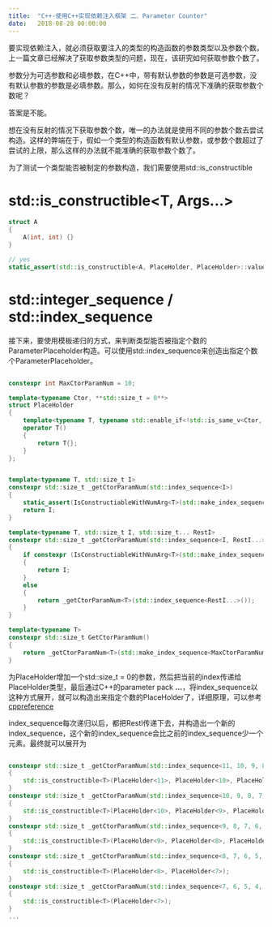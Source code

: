 ```yaml
---
title:  "C++-使用C++实现依赖注入框架 二、Parameter Counter"
date:   2018-08-28 00:00:00
---
```


要实现依赖注入，就必须获取要注入的类型的构造函数的参数类型以及参数个数。上一篇文章已经解决了获取参数类型的问题，现在，该研究如何获取参数个数了。

参数分为可选参数和必填参数，在C++中，带有默认参数的参数是可选参数，没有默认参数的参数是必填参数。那么，如何在没有反射的情况下准确的获取参数个数呢？

答案是不能。

想在没有反射的情况下获取参数个数，唯一的办法就是使用不同的参数个数去尝试构造。这样的弊端在于，假如一个类型的构造函数有默认参数，或参数个数超过了尝试的上限，那么这样的办法就不能准确的获取参数个数了。

为了测试一个类型能否被制定的参数构造，我们需要使用std::is_constructible

# std::is_constructible<T, Args...>

```c++
struct A
{
    A(int, int) {}
}

// yes
static_assert(std::is_constructible<A, PlaceHolder, PlaceHolder>::value, "constructible"); 
```

# std::integer_sequence / std::index_sequence

接下来，要使用模板递归的方式，来判断类型能否被指定个数的ParameterPlaceholder构造。可以使用std::index_sequence来创造出指定个数个ParameterPlaceholder。


```c++

constexpr int MaxCtorParamNum = 10;

template<typename Ctor, **std::size_t = 0**>
struct PlaceHolder
{
    template<typename T, typename std::enable_if<!std::is_same_v<Ctor, T>, int>::type = 0>
    operator T()
    {
        return T{};
    }
};


template<typename T, std::size_t I>
constexpr std::size_t _getCtorParamNum(std::index_sequence<I>)
{
    static_assert(IsConstructiableWithNumArg<T>(std::make_index_sequence<I>()), "inject failed, please increase the value of MaxCtorParamNum");
    return I;
}

template<typename T, std::size_t I, std::size_t... RestI>
constexpr std::size_t _getCtorParamNum(std::index_sequence<I, RestI...>)
{
    if constexpr (IsConstructiableWithNumArg<T>(std::make_index_sequence<I>()))
    {
        return I;
    }
    else
    {
        return _getCtorParamNum<T>(std::index_sequence<RestI...>());
    }
}

template<typename T>
constexpr std::size_t GetCtorParamNum()
{
    return _getCtorParamNum<T>(std::make_index_sequence<MaxCtorParamNum + 1>());
}

```


为PlaceHolder增加一个std::size_t = 0的参数，然后把当前的index传递给PlaceHolder类型，最后通过C++的parameter pack **...**，将index_sequence以这种方式展开，就可以构造出来指定个数的PlaceHolder了，详细原理，可以参考[cppreference](https://en.cppreference.com/w/cpp/language/parameter_pack)

index_sequence每次递归以后，都把RestI传递下去，并构造出一个新的index_sequence，这个新的index_sequence会比之前的index_sequence少一个元素。最终就可以展开为

```c++

constexpr std::size_t _getCtorParamNum(std::index_sequence<11, 10, 9, 8, 7, 6, 5, 4, 3, 2, 1>)
{
    std::is_constructible<T>(PlaceHolder<11>, PlaceHolder<10>, PlaceHolder<9>, PlaceHolder<8>, PlaceHolder<7>);
}
constexpr std::size_t _getCtorParamNum(std::index_sequence<10, 9, 8, 7, 6, 5, 4, 3, 2, 1>)
{
    std::is_constructible<T>(PlaceHolder<10>, PlaceHolder<9>, PlaceHolder<8>, PlaceHolder<7>);
}
constexpr std::size_t _getCtorParamNum(std::index_sequence<9, 8, 7, 6, 5, 4, 3, 2, 1>)
{
    std::is_constructible<T>(PlaceHolder<9>, PlaceHolder<8>, PlaceHolder<7>);
}
constexpr std::size_t _getCtorParamNum(std::index_sequence<8, 7, 6, 5, 4, 3, 2, 1>)
{
    std::is_constructible<T>(PlaceHolder<8>, PlaceHolder<7>);
}
constexpr std::size_t _getCtorParamNum(std::index_sequence<7, 6, 5, 4, 3, 2, 1>)
{
    std::is_constructible<T>(PlaceHolder<7>);
}
...
```

